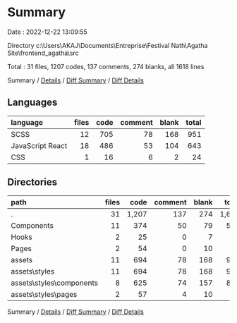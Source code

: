# Summary

Date : 2022-12-22 13:09:55

Directory c:\\Users\\AKAJ\\Documents\\Entreprise\\Festival Nath\\Agatha Site\\frontend_agatha\\src

Total : 31 files,  1207 codes, 137 comments, 274 blanks, all 1618 lines

Summary / [Details](details.md) / [Diff Summary](diff.md) / [Diff Details](diff-details.md)

## Languages
| language | files | code | comment | blank | total |
| :--- | ---: | ---: | ---: | ---: | ---: |
| SCSS | 12 | 705 | 78 | 168 | 951 |
| JavaScript React | 18 | 486 | 53 | 104 | 643 |
| CSS | 1 | 16 | 6 | 2 | 24 |

## Directories
| path | files | code | comment | blank | total |
| :--- | ---: | ---: | ---: | ---: | ---: |
| . | 31 | 1,207 | 137 | 274 | 1,618 |
| Components | 11 | 374 | 50 | 79 | 503 |
| Hooks | 2 | 25 | 0 | 7 | 32 |
| Pages | 2 | 54 | 0 | 10 | 64 |
| assets | 11 | 694 | 78 | 168 | 940 |
| assets\\styles | 11 | 694 | 78 | 168 | 940 |
| assets\\styles\\components | 8 | 625 | 74 | 157 | 856 |
| assets\\styles\\pages | 2 | 57 | 4 | 10 | 71 |

Summary / [Details](details.md) / [Diff Summary](diff.md) / [Diff Details](diff-details.md)